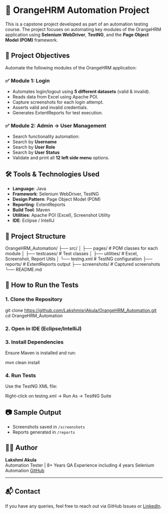 # 🧪 OrangeHRM Automation Project

This is a capstone project developed as part of an automation testing course. The project focuses on automating key modules of the OrangeHRM application using **Selenium WebDriver**, **TestNG**, and the **Page Object Model (POM)** framework.


## 📌 Project Objectives

Automate the following modules of the OrangeHRM application:

### ✅ Module 1: Login
- Automates login/logout using **5 different datasets** (valid & invalid).
- Reads data from Excel using Apache POI.
- Capture screenshots for each login attempt.
- Asserts valid and invalid credentials.
- Generates ExtentReports for test execution.

### ✅ Module 2: Admin → User Management
- Search functionality automation:
- Search by **Username**
- Search by **User Role**
- Search by **User Status**
- Validate and print all **12 left side menu** options.


## 🛠️ Tools & Technologies Used

- **Language**: Java  
- **Framework**: Selenium WebDriver, TestNG  
- **Design Pattern**: Page Object Model (POM)  
- **Reporting**: ExtentReports  
- **Build Tool**: Maven  
- **Utilities**: Apache POI (Excel), Screenshot Utility  
- **IDE**: Eclipse / IntelliJ


## 🧩 Project Structure

OrangeHRM_Automation/
├── src/
│ ├── pages/         # POM classes for each module
│ ├── testcases/     # Test classes
│ ├── utilities/     # Excel, Screenshot, Report Utils
│ └── testng.xml     # TestNG configuration
├── reports/         # ExtentReports output
├── screenshots/     # Captured screenshots
└── README.md


## 🚀 How to Run the Tests

### 1. Clone the Repository

git clone https://github.com/LakshmisriAkula/OrangeHRM_Automation.git
cd OrangeHRM_Automation


### 2. Open in IDE (Eclipse/IntelliJ)

### 3. Install Dependencies
Ensure Maven is installed and run:

mvn clean install


### 4. Run Tests
Use the TestNG XML file:

Right-click on testng.xml → Run As → TestNG Suite


## 📷 Sample Output

- Screenshots saved in `/screenshots`
- Reports generated in `/reports`


## 🙋‍♀️ Author

**Lakshmi Akula**  
Automation Tester | 8+ Years QA Experience including 4 years Selenium Automation
[GitHub](https://github.com/LakshmisriAkula)

---

## 📬 Contact

If you have any queries, feel free to reach out via GitHub Issues or [LinkedIn](https://www.linkedin.com/in/lakshmisri-akula-b78232130/).
